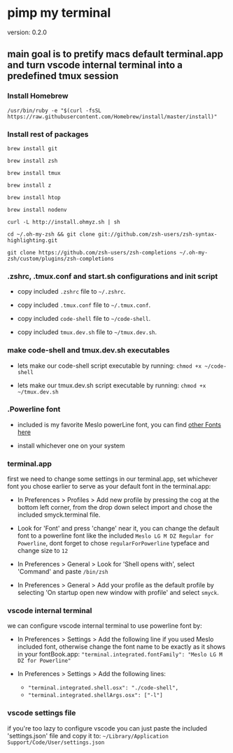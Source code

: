 # pimp my terminal

version: 0.2.0

## main goal is to pretify macs default terminal.app and turn vscode internal terminal into a predefined tmux session

### Install Homebrew

```shell
/usr/bin/ruby -e "$(curl -fsSL https://raw.githubusercontent.com/Homebrew/install/master/install)"
```

### Install rest of packages

```shell
brew install git

brew install zsh

brew install tmux

brew install z

brew install htop

brew install nodenv

curl -L http://install.ohmyz.sh | sh

cd ~/.oh-my-zsh && git clone git://github.com/zsh-users/zsh-syntax-highlighting.git

git clone https://github.com/zsh-users/zsh-completions ~/.oh-my-zsh/custom/plugins/zsh-completions
```

### .zshrc, .tmux.conf and start.sh configurations and init script

- copy included `.zshrc` file to `~/.zshrc`.

- copy included `.tmux.conf` file to `~/.tmux.conf`.

- copy included `code-shell` file to `~/code-shell`.

- copy included `tmux.dev.sh` file to `~/tmux.dev.sh`.

### make code-shell and tmux.dev.sh executables

- lets make our code-shell script executable by running: `chmod +x ~/code-shell`

- lets make our tmux.dev.sh script executable by running: `chmod +x ~/tmux.dev.sh`

### .Powerline font

 - included is my favorite Meslo powerLine font, you can find [other Fonts here](https://github.com/powerline/fonts)

 - install whichever one on your system

### terminal.app

first we need to change some settings in our terminal.app, set whichever font you chose earlier to serve as your default font in the terminal.app:

- In Preferences > Profiles > Add new profile by pressing the cog at the bottom left corner, from the drop down select import and chose the included smyck.terminal file.

- Look for 'Font' and press 'change' near it, you can change the default font to a powerline font like the included `Meslo LG M DZ Regular for Powerline`, dont forget to chose `regularForPowerline` typeface and change size to `12`

- In Preferences > General > Look for 'Shell opens with', select 'Command' and paste `/bin/zsh`

- In Preferences > General > Add your profile as the default profile by selecting 'On startup open new window with profile' and select `smyck`.

### vscode internal terminal

we can configure vscode internal terminal to use powerline font by:

- In Preferences > Settings > Add the following line if you used Meslo included font, otherwise change the font name to be exactly as it shows in your fontBook.app: `"terminal.integrated.fontFamily": "Meslo LG M DZ for Powerline"`

- In Preferences > Settings > Add the following lines:
  - `"terminal.integrated.shell.osx": "./code-shell",`
  - `"terminal.integrated.shellArgs.osx": ["-l"]`

### vscode settings file

if you're too lazy to configure vscode you can just paste the included 'settings.json' file and copy it to: `~/Library/Application Support/Code/User/settings.json`